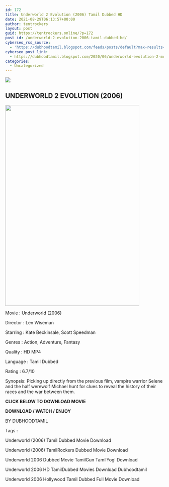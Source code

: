 ```yaml
---
id: 172
title: Underworld 2 Evolution (2006) Tamil Dubbed HD
date: 2021-08-29T06:13:57+00:00
author: tentrockers
layout: post
guid: https://tentrockers.online/?p=172
post id: /underworld-2-evolution-2006-tamil-dubbed-hd/
cyberseo_rss_source:
  - 'https://dubhoodtamil.blogspot.com/feeds/posts/default?max-results=150&start-index=301'
cyberseo_post_link:
  - https://dubhoodtamil.blogspot.com/2020/06/underworld-evolution-2-movie.html
categories:
  - Uncategorized
---
```

<div class="media_block">
  <img src="https://1.bp.blogspot.com/-SjF5_4y4Wp0/XuDfWkmv4-I/AAAAAAAABac/kLOEmWzjcDUs8XrrBuLfwKpiKvEnad1lACNcBGAsYHQ/s72-c/d90f8b5ac42c05847881da4ab8549437.jpg" class="media_thumbnail" />
</div>

<div dir="ltr" trbidi="on" readability="28.17617866005">
  <h2>
    <span>UNDERWORLD 2 EVOLUTION (2006)&nbsp;</span>
  </h2>
  
  <div class="separator">
    <a href="https://1.bp.blogspot.com/-SjF5_4y4Wp0/XuDfWkmv4-I/AAAAAAAABac/kLOEmWzjcDUs8XrrBuLfwKpiKvEnad1lACNcBGAsYHQ/s1600/d90f8b5ac42c05847881da4ab8549437.jpg" imageanchor="1"><img loading="lazy" border="0" data-original-height="1500" data-original-width="1000" height="640" src="https://1.bp.blogspot.com/-SjF5_4y4Wp0/XuDfWkmv4-I/AAAAAAAABac/kLOEmWzjcDUs8XrrBuLfwKpiKvEnad1lACNcBGAsYHQ/s640/d90f8b5ac42c05847881da4ab8549437.jpg" width="426" /></a>
  </div>
  
  <p>
    <span>Movie<span> </span>:<span> </span>Underworld (2006)</span>
  </p>
  
  <p>
    <span>Director<span> </span>:<span> </span>Len Wiseman</span>
  </p>
  
  <p>
    <span>Starring<span> </span>:<span> </span>Kate Beckinsale, Scott Speedman</span>
  </p>
  
  <p>
    <span>Genres<span> </span>:<span> </span>Action, Adventure, Fantasy</span>
  </p>
  
  <p>
    <span>Quality<span> </span>:<span> </span>HD MP4</span>
  </p>
  
  <p>
    <span>Language<span> </span>:<span> </span>Tamil Dubbed</span>
  </p>
  
  <p>
    <span>Rating<span> </span>:<span> </span>6.7/10</span>
  </p>
  
  <p>
    <span>Synopsis: Picking up directly from the previous film, vampire warrior Selene and the half werewolf Michael hunt for clues to reveal the history of their races and the war between them.</span>
  </p>
  
  <p>
    <span><b>CLICK BELOW TO DOWNLOAD MOVIE</b></span>
  </p>
  
  <p>
    <span><b>DOWNLOAD / WATCH / ENJOY</b></span>
  </p>
  
  <p>
    BY DUBHOODTAMIL
  </p>
  
  <p>
    <span>Tags :</span>
  </p>
  
  <p>
    <span>Underworld (2006) Tamil Dubbed Movie Download</span>
  </p>
  
  <p>
    <span>Underworld (2006) TamilRockers Dubbed Movie Download</span>
  </p>
  
  <p>
    <span>Underworld 2006 Dubbed Movie TamilGun TamilYogi Download</span>
  </p>
  
  <p>
    <span>Underworld 2006 HD TamilDubbed Movies Download Dubhoodtamil</span>
  </p>
  
  <p>
    <span>Underworld 2006 Hollywood Tamil Dubbed Full Movie Download</span>
  </p></p>
</div>